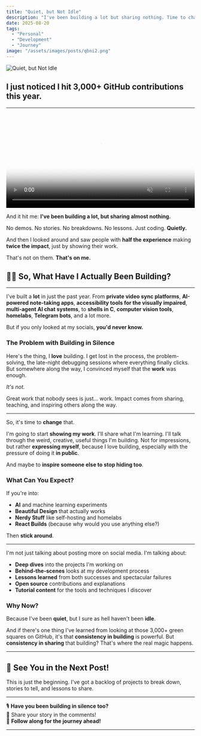 ```yaml
---
title: "Quiet, but Not Idle"
description: "I've been building a lot but sharing nothing. Time to change that."
date: 2025-08-20
tags:
  - "Personal"
  - "Development"
  - "Journey"
image: "/assets/images/posts/qbni2.png"
---
```


![Quiet, but Not Idle](/assets/images/posts/qbni2.png)

## I just noticed I hit 3,000+ GitHub contributions this year.

---

<div class="video-container">
  <video width="100%" poster="/assets/images/posts/qbni1.png" autoplay loop muted>
    <source src="/assets/videos/posts/qbni1.mp4" type="video/mp4">
    Your browser does not support the video tag.
  </video>
</div>

And it hit me: **I've been building a lot, but sharing almost nothing.**

No demos. No stories. No breakdowns. No lessons. Just coding. **Quietly.**

And then I looked around and saw people with **half the experience** making **twice the impact**, just by showing their work.

That's not on them. **That's on me.**

## 👨‍💻 **So, What Have I Actually Been Building?**

---

I've built a **lot** in just the past year. From **private video sync platforms**, **AI-powered note-taking apps**, **accessibility tools for the visually impaired**, **multi-agent AI chat systems**, to **shells in C**, **computer vision tools**, **homelabs**, **Telegram bots**, and a lot more.

But if you only looked at my socials, **you'd never know.**

### **The Problem with Building in Silence**

Here's the thing, I **love** building. I get lost in the process, the problem-solving, the late-night debugging sessions where everything finally clicks. But somewhere along the way, I convinced myself that the **work** was enough.

*It's not.*

Great work that nobody sees is just... work. Impact comes from sharing, teaching, and inspiring others along the way.

---

So, it's time to **change** that.

I'm going to start **showing my work**. I'll share what I'm learning. I'll talk through the weird, creative, useful things I'm building. Not for impressions, but rather **expressing myself**, because I love building, especially with the pressure of doing it **in public**.

And maybe to **inspire someone else to stop hiding too**.

### **What Can You Expect?**

If you're into:
- **AI** and machine learning experiments
- **Beautiful Design** that actually works
- **Nerdy Stuff** like self-hosting and homelabs
- **React Builds** (because why would you use anything else?)

Then **stick around**.

---

I'm not just talking about posting more on social media. I'm talking about:

- **Deep dives** into the projects I'm working on
- **Behind-the-scenes** looks at my development process  
- **Lessons learned** from both successes and spectacular failures
- **Open source** contributions and explanations
- **Tutorial content** for the tools and techniques I discover

### **Why Now?**

Because I've been **quiet**, but I sure as hell haven't been **idle**.

And if there's one thing I've learned from looking at those 3,000+ green squares on GitHub, it's that **consistency in building** is powerful. But **consistency in sharing** that building? That's where the real magic happens.

---

## 🥳 **See You in the Next Post!**

This is just the beginning. I've got a backlog of projects to break down, stories to tell, and lessons to share. 

---

🎙️ **Have you been building in silence too?**  
💬 Share your story in the comments!  
📲 **Follow along for the journey ahead!**

---